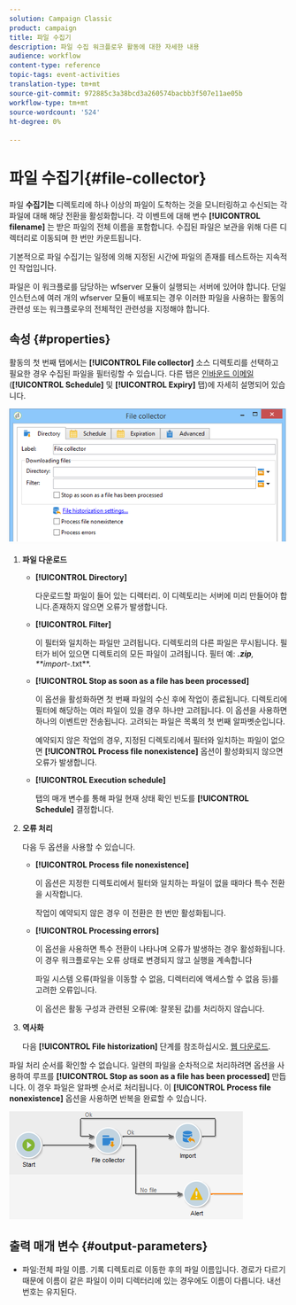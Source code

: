```yaml
---
solution: Campaign Classic
product: campaign
title: 파일 수집기
description: 파일 수집 워크플로우 활동에 대한 자세한 내용
audience: workflow
content-type: reference
topic-tags: event-activities
translation-type: tm+mt
source-git-commit: 972885c3a38bcd3a260574bacbb3f507e11ae05b
workflow-type: tm+mt
source-wordcount: '524'
ht-degree: 0%

---
```



# 파일 수집기{#file-collector}

파일 **수집기는** 디렉토리에 하나 이상의 파일이 도착하는 것을 모니터링하고 수신되는 각 파일에 대해 해당 전환을 활성화합니다. 각 이벤트에 대해 변수 **[!UICONTROL filename]** 는 받은 파일의 전체 이름을 포함합니다. 수집된 파일은 보관을 위해 다른 디렉터리로 이동되며 한 번만 카운트됩니다.

기본적으로 파일 수집기는 일정에 의해 지정된 시간에 파일의 존재를 테스트하는 지속적인 작업입니다.

파일은 이 워크플로를 담당하는 wfserver 모듈이 실행되는 서버에 있어야 합니다. 단일 인스턴스에 여러 개의 wfserver 모듈이 배포되는 경우 이러한 파일을 사용하는 활동의 관련성 또는 워크플로우의 전체적인 관련성을 지정해야 합니다.

## 속성 {#properties}

활동의 첫 번째 탭에서는 **[!UICONTROL File collector]** 소스 디렉토리를 선택하고 필요한 경우 수집된 파일을 필터링할 수 있습니다. 다른 탭은 [인바운드 이메일](../../workflow/using/inbound-emails.md) (**[!UICONTROL Schedule]** 및 **[!UICONTROL Expiry]** 탭)에 자세히 설명되어 있습니다.

![](assets/file_collect_edit.png)

1. **파일 다운로드**

   * **[!UICONTROL Directory]**

      다운로드할 파일이 들어 있는 디렉터리. 이 디렉토리는 서버에 미리 만들어야 합니다.존재하지 않으면 오류가 발생합니다.

   * **[!UICONTROL Filter]**

      이 필터와 일치하는 파일만 고려됩니다. 디렉토리의 다른 파일은 무시됩니다. 필터가 비어 있으면 디렉토리의 모든 파일이 고려됩니다. 필터 예: ***.zip**, **import-*.txt**.

   * **[!UICONTROL Stop as soon as a file has been processed]**

      이 옵션을 활성화하면 첫 번째 파일의 수신 후에 작업이 종료됩니다. 디렉토리에 필터에 해당하는 여러 파일이 있을 경우 하나만 고려됩니다. 이 옵션을 사용하면 하나의 이벤트만 전송됩니다. 고려되는 파일은 목록의 첫 번째 알파벳순입니다.

      예약되지 않은 작업의 경우, 지정된 디렉토리에서 필터와 일치하는 파일이 없으면 **[!UICONTROL Process file nonexistence]** 옵션이 활성화되지 않으면 오류가 발생합니다.

   * **[!UICONTROL Execution schedule]**

      탭의 매개 변수를 통해 파일 현재 상태 확인 빈도를 **[!UICONTROL Schedule]** 결정합니다.

1. **오류 처리**

   다음 두 옵션을 사용할 수 있습니다.

   * **[!UICONTROL Process file nonexistence]**

      이 옵션은 지정한 디렉토리에서 필터와 일치하는 파일이 없을 때마다 특수 전환을 시작합니다.

      작업이 예약되지 않은 경우 이 전환은 한 번만 활성화됩니다.

   * **[!UICONTROL Processing errors]**

      이 옵션을 사용하면 특수 전환이 나타나며 오류가 발생하는 경우 활성화됩니다. 이 경우 워크플로우는 오류 상태로 변경되지 않고 실행을 계속합니다

      파일 시스템 오류(파일을 이동할 수 없음, 디렉터리에 액세스할 수 없음 등)를 고려한 오류입니다.

      이 옵션은 활동 구성과 관련된 오류(예: 잘못된 값)를 처리하지 않습니다.

1. **역사화**

   다음 **[!UICONTROL File historization]** 단계를 참조하십시오. [웹 다운로드](../../workflow/using/web-download.md).

파일 처리 순서를 확인할 수 없습니다. 일련의 파일을 순차적으로 처리하려면 옵션을 사용하여 루프를 **[!UICONTROL Stop as soon as a file has been processed]** 만듭니다. 이 경우 파일은 알파벳 순서로 처리됩니다. 이 **[!UICONTROL Process file nonexistence]** 옵션을 사용하면 반복을 완료할 수 있습니다.

![](assets/file_collect_loop.png)

## 출력 매개 변수 {#output-parameters}

* 파일:전체 파일 이름. 기록 디렉토리로 이동한 후의 파일 이름입니다. 경로가 다르기 때문에 이름이 같은 파일이 이미 디렉터리에 있는 경우에도 이름이 다릅니다. 내선 번호는 유지된다.
